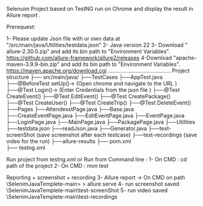 Selenuim Project based on TestNG run on Chrome and display the result in Allure report .

Prerequest: 

1- Please update Json file with ur own data at "/src/main/java/Utilities/testdata.json"
2- Java version 22
3- Download " allure-2.30.0.zip"  and add its bin path to "Environment Variables".
https://github.com/allure-framework/allure2/releases
4-Download "apache-maven-3.9.9-bin.zip" and add its bin path to "Environment Variables".
https://maven.apache.org/download.cgi
.........................................
Project structure 
    ├── src/main/java/
    			├──TestCases
    			 ├──AppTest.java
                            ├──@BeforeTest setUp()-> (Open chrome and navigate to the URL )
                            ├──@Test Login()-> (Enter Credentials from the json file )
                            ├──@Test CreateEvent()
                            ├──@Test EditEvent()
                            ├──@Test CreatePackage()
                            ├──@Test CreateUser()
                            ├──@Test CreateTrip()
                            ├──@Test DeleteEvent()
    				 ├──Pages
    				    ├──AttendesstPage.java
    				    ├──Base.java
    				   	├──CreateEventPage.java
						├──EditEventPage.java
						├──EventPage.java
						├──LoginPage.java
						├──MainPage.java
						├──PackagePage.java
    				 ├──Utilities
   						├──testdata.json 
   				    	├──readJson.java
   				    	├──Generator.java
    ├──test-screenShot (save screenshot after each testcase)
    ├──test-recordings (save video for the run)
    ├──allure-results
    ├── pom.xml   
    ├── testng.xml  

Run project from testng.xml 
or 
Run from Command line :
1- On CMD : cd path of the project
2- On CMD : mvn test

Reporting + screenshot + recording
3- Allure report -> On CMD on path  \SelenimJavaTemplete-main> > allure serve
4- run screenshot saved \SelenimJavaTemplete-main\test-screenShot
5- run video saved \SelenimJavaTemplete-main\test-recordings

